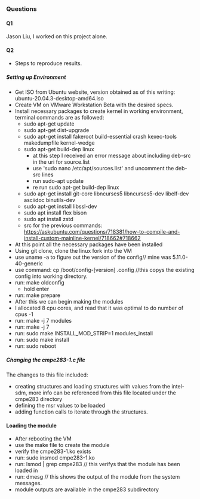 ### Questions ### 
#### Q1 ####
Jason Liu, I worked on this project alone. 
#### Q2 ####
* Steps to reproduce results. 
##### Setting up Environment #####
* Get ISO from Ubuntu website, version obtained as of this writing: ubuntu-20.04.3-desktop-amd64.iso
* Create VM on VMware Workstation Beta with the desired specs. 
* Install necessary packages to create kernel in working environment, terminal commands are as followed:
   * sudo apt-get update
   * sudo apt-get dist-upgrade
   * sudo apt-get install fakeroot build-essential crash kexec-tools makedumpfile kernel-wedge
   * sudo apt-get build-dep linux
      * at this step I received an error message about including deb-src in the uri for source.list 
      * use 'sudo nano /etc/apt/sources.list' and uncomment the deb-src lines
      * run sudo-apt update
      * re run sudo apt-get build-dep linux
    * sudo apt-get install git-core libncurses5 libncurses5-dev libelf-dev asciidoc binutils-dev
    * sudo apt-get install libssl-dev
    * sudo apt install flex bison
    * sudo apt install zstd
    * src for the previous commands: https://askubuntu.com/questions/718381/how-to-compile-and-install-custom-mainline-kernel/718662#718662
* At this point all the necessary packages have been installed 
* Using git clone, clone the linux fork into the VM
* use uname -a to figure out the version of the config// mine was 5.11.0-40-generic
* use command: cp /boot/config-[version] .config    //this copys the existing config into working directory. 
* run: make oldconfig
    * hold enter
* run: make prepare
* After this we can begin making the modules 
* I allocated 8 cpu cores, and read that it was optimal to do number of cpus -1 
* run: make -j 7 modules
* run: make -j 7
* run: sudo make INSTALL_MOD_STRIP=1 modules_install 
* run: sudo make install
* run: sudo reboot
##### Changing the cmpe283-1.c file #####
The changes to this file included:
* creating structures and loading structures with values from the intel-sdm, more info can be referenced from this file located under the cmpe283 directory
* defining the msr values to be loaded 
* adding function calls to iterate through the structures. 
#### Loading the module ####
* After rebooting the VM
* use the make file to create the module 
* verify the cmpe283-1.ko exists
* run: sudo insmod cmpe283-1.ko
* run: lsmod | grep cmpe283 // this verifys that the module has been loaded in
* run: dmesg // this shows the output of the module from the system messages. 
* module outputs are available in the cmpe283 subdirectory
